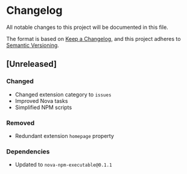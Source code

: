 # Changelog
All notable changes to this project will be documented in this file.

The format is based on [Keep a Changelog](https://keepachangelog.com/en/1.0.0/),
and this project adheres to [Semantic Versioning](https://semver.org/spec/v2.0.0.html).

## [Unreleased]
### Changed
- Changed extension category to `issues`
- Improved Nova tasks
- Simplified NPM scripts

### Removed
- Redundant extension `homepage` property

### Dependencies
- Updated to `nova-npm-executable@0.1.1`
